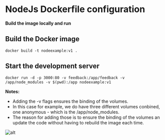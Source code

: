 <h1> NodeJs Dockerfile configuration </h1>


**Build the image locally and run**

## Build the Docker image
`````shell script
docker build -t nodeexample:v1 .
`````

## Start the development server
`````shell script
docker run -d -p 3000:80 -v feedback:/app/feedback -v /app/node_modules -v $(pwd):/app nodeexample:v1
`````

**Notes:**

- Adding the -v flags ensures the binding of the volumes.
- In this case for example, we do have three different volumes conbined, one anonymous - which is the /app/node_modules.
- The reason for adding those is to ensure the binding of the volumes an update the code without having to rebuild the image each time.


![alt](https://www.docker.com/wp-content/uploads/2022/03/horizontal-logo-monochromatic-white.png)

